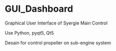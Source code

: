 # GUI_Dashboard
Graphical User Interface of Syergie Main Control 

Use Python, pyqt5, Qt5

Desain for control propeller on sub-engine system
